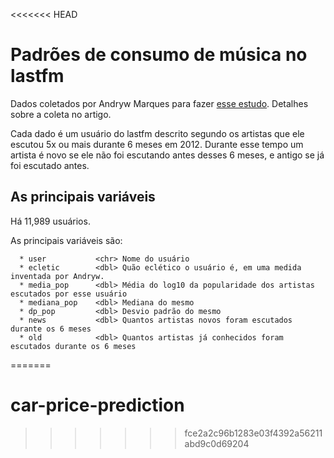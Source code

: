 <<<<<<< HEAD
# Padrões de consumo de música no lastfm

Dados coletados por Andryw Marques para fazer [esse estudo](http://www.ppgia.pucpr.br/ismir2013/wp-content/uploads/2013/09/257_Paper.pdf). Detalhes sobre a coleta no artigo.

Cada dado é um usuário do lastfm descrito segundo os artistas que ele escutou 5x ou mais durante 6 meses em 2012. Durante esse tempo um artista é novo se ele não foi escutando antes desses 6 meses, e antigo se já foi escutado antes. 

## As principais variáveis

Há 11,989 usuários.

As principais variáveis são: 
```
  * user           <chr> Nome do usuário
  * ecletic        <dbl> Quão eclético o usuário é, em uma medida inventada por Andryw.
  * media_pop      <dbl> Média do log10 da popularidade dos artistas escutados por esse usuário
  * mediana_pop    <dbl> Mediana do mesmo
  * dp_pop         <dbl> Desvio padrão do mesmo
  * news           <dbl> Quantos artistas novos foram escutados durante os 6 meses
  * old            <dbl> Quantos artistas já conhecidos foram escutados durante os 6 meses
```
=======
# car-price-prediction
>>>>>>> fce2a2c96b1283e03f4392a56211abd9c0d69204
